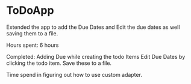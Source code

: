 ToDoApp
=======
Extended the app to add the Due Dates and Edit the due dates as well saving them to a file.

Hours spent: 6 hours

Completed:
Adding Due while creating the todo Items
Edit Due Dates by clicking the todo item.
Save these to a file.

Time spend in figuring out how to use custom adapter.

